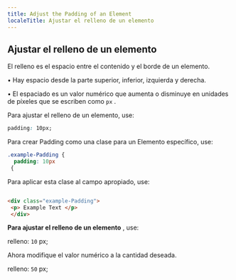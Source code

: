 ```yaml
---
title: Adjust the Padding of an Element
localeTitle: Ajustar el relleno de un elemento
---
```

## Ajustar el relleno de un elemento

El relleno es el espacio entre el contenido y el borde de un elemento.

• Hay espacio desde la parte superior, inferior, izquierda y derecha.

• El espaciado es un valor numérico que aumenta o disminuye en unidades de píxeles que se escriben como `px` .

Para ajustar el relleno de un elemento, use:

```css
padding: 10px; 
```

Para crear Padding como una clase para un Elemento específico, use:

```css
.example-Padding { 
  padding: 10px 
 { 
```

Para aplicar esta clase al campo apropiado, use:

```html

<div class="example-Padding"> 
 <p> Example Text </p> 
 </div> 
```

**Para ajustar el relleno de un elemento** , use:

relleno: `10` px;

Ahora modifique el valor numérico a la cantidad deseada.

relleno: `50` px;
